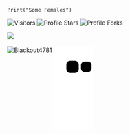 ```sh-session
Print("Some Females")
```
<img src="https://komarev.com/ghpvc/?username=Blackout4781&label=Profile%20Views&color=008042&style=flat&label=Visitors" alt="Visitors"></a>
<img src="https://img.shields.io/badge/dynamic/json?&label=Total%20Stars&color=008042&style=flat&style=for-the-badge&query=%24.stars&url=https://api.github-star-counter.workers.dev/user/Blackout4781" alt="Profile Stars"></a>
<img src="https://img.shields.io/badge/dynamic/json?&label=Total%20Forks&color=038042&style=flat&style=for-the-badge&query=%24.forks&url=https://api.github-star-counter.workers.dev/user/Blackout4781" alt="Profile Forks"></a>


<img src="https://api.lanyard.rest/v1/users/847980683082596413"></img>

</a><img align="left" src="https://github-readme-stats.vercel.app/api/top-langs?username=Blackout4781&count_private=true&hide=procfile&theme=dark&border_color=000000&cache_seconds=1800&layout=compact&langs_count=10&custom_title=Most Used Coding Languages" alt="Blackout4781" /> </p>


<a href="Discord.gg/AngelHub" target="_blank"><img src="https://github.com/rafaballerini/rafaballerini/blob/output/github-contribution-grid-snake.svg" alt="sneke"></a>
